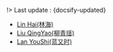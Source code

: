 !> Last update : {docsify-updated}

- [ Lin Hai(林海)](./docs/artists/linhai.md)
- [ Liu QingYao(柳青瑶)](./docs/artists/liuqingyao.md)
- [ Lan YouShi(蓝又时)](./docs/artists/lanyoushi.md)